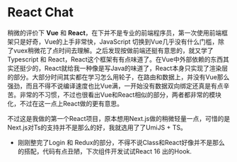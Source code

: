 # React Chat

稍微的评价下 **Vue** 和 **React**，在下并不是专业的前端程序员，第一次使用前端框架只是好奇，Vue的上手非常快，JavaScript 切换到Vue几乎没有什么门槛，除了vuex稍微花了点时间去理解。之后发现按做前端还挺有意思的，就又学了Typescript 和 React，React这个框架有有点味道了。在Vue中外部依赖的东西其实还挺少的，React就给我一种像是写Java的味道了，React本身只实现了渲染层的部分。大部分时间其实都在学习怎么用轮子，在路由和数据上，并没有Vue那么强劲，而且不得不说编译速度也比Vue满，一开始没有数据双向绑定还真是有点辛苦。非常的不习惯，不过也很看出Vue和React相似的部分，两者都非常的模块化，不过在这一点上React做的更有意思。

不过这是我做的第一个React项目，原本想用Next.js做的稍微轻量一点，可惜的是Next.js对Ts的支持并不是那么的好，我就选用了了UmiJS + TS。


- 刚刚整完了Login 和 Redux的部分，不得不说Class和React好像并不是那么的搭配，代码有点丑陋，下次组件开发试试React 16 出的Hook.
